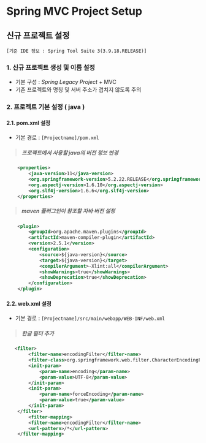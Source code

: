 Spring MVC Project Setup
===============================
신규 프로젝트 설정
-------------------------------
    [기준 IDE 정보 : Spring Tool Suite 3(3.9.18.RELEASE)] 
### 1. 신규 프로젝트 생성 및 이름 설정
- 기본 구성 : *Spring Legacy Project* + MVC
- 기존 프로젝트와 명칭 및 서버 주소가 겹치지 않도록 주의
### 2. 프로젝트 기본 설정 ( java )
#### 2.1. pom.xml 설정
- 기본 경로 : `[Projectname]/pom.xml`
>##### 프로젝트에서 사용할 java의 버전 정보 변경
```xml
    <properties>
        <java-version>11</java-version>
        <org.springframework-version>5.2.22.RELEASE</org.springframework-version>
        <org.aspectj-version>1.6.10</org.aspectj-version>
        <org.slf4j-version>1.6.6</org.slf4j-version>
    </properties>
```
>##### maven 플러그인이 참조할 자바 버전 설정
```xml
    <plugin>
        <groupId>org.apache.maven.plugins</groupId>
        <artifactId>maven-compiler-plugin</artifactId>
        <version>2.5.1</version>
        <configuration>
            <source>${java-version}</source>
            <target>${java-version}</target>
            <compilerArgument>-Xlint:all</compilerArgument>
            <showWarnings>true</showWarnings>
            <showDeprecation>true</showDeprecation>
        </configuration>
    </plugin>
```               
#### 2.2. web.xml 설정
- 기본 경로 : `[Projectname]/src/main/webapp/WEB-INF/web.xml`
>##### 한글 필터 추가    
```xml
   <filter>
        <filter-name>encodingFilter</filter-name>
        <filter-class>org.springframework.web.filter.CharacterEncodingFilter</filter-class>
        <init-param>
            <param-name>encoding</param-name>
            <param-value>UTF-8</param-value>
        </init-param>
        <init-param>
            <param-name>forceEncoding</param-name>
            <param-value>true</param-value>
        </init-param>
    </filter>
        <filter-mapping>
        <filter-name>encodingFilter</filter-name>
        <url-pattern>/*</url-pattern>
    </filter-mapping> 
```